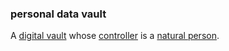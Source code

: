 ### personal data vault

<p class="c8"><span>A </span><span class="c2"><a class="c3" href="#h.cz29glapo2tg">digital vault</a></span><span>&nbsp;whose </span><span class="c2"><a class="c3" href="#h.gemoqe2m303z">controller</a></span><span>&nbsp;is a </span><span class="c2"><a class="c3" href="#h.yx4qb6dcjdvj">natural person</a></span><span class="c0">.</span></p>